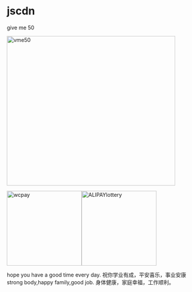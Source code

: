 # jscdn



<!-- ![vme50](https://user-images.githubusercontent.com/72368111/236430549-5696ef58-4fc8-4547-8914-06cf0131feb7.jpg 400x400),![wcpay](https://user-images.githubusercontent.com/72368111/236430455-e68daec9-ed4d-4a1e-95f5-8ee0c7531ed0.jpg 559x762),![ALIPAYlottery](https://user-images.githubusercontent.com/72368111/236425874-a147603d-8cb4-42dc-9952-b57411b04ac4.jpg 400x400) ![wcpay](https://user-images.githubusercontent.com/72368111/236434269-f4d00a94-c2eb-4cdb-af3a-1474a67ed0ae.jpg)
-->
give me 50


<img src="https://user-images.githubusercontent.com/72368111/236430549-5696ef58-4fc8-4547-8914-06cf0131feb7.jpg" width = "450" height = "400" alt="vme50" align="center" />

  <img src="https://user-images.githubusercontent.com/72368111/236434269-f4d00a94-c2eb-4cdb-af3a-1474a67ed0ae.jpg" width = "200" height = "200" alt="wcpay" align="center" /><img src="https://user-images.githubusercontent.com/72368111/236425874-a147603d-8cb4-42dc-9952-b57411b04ac4.jpg" width = "200" height = "200" alt="ALIPAYlottery" align="center" />


hope you have a good time every day.
祝你学业有成，平安喜乐，事业安康
strong body,happy family,good job.
身体健康，家庭幸福，工作顺利。
